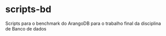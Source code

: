 # scripts-bd
Scripts para o benchmark do ArangoDB para o trabalho final da disciplina de Banco de dados
